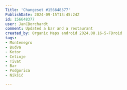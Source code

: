 ```yaml
---
Title: 'Changeset #156648377'
PublishDate: 2024-09-15T13:45:24Z
id: 156648377
user: JanCBorchardt
comment: Updated a bar and a restaurant
created_by: Organic Maps android 2024.08.16-5-FDroid
tags:
- Montenegro
- Budva
- Kotor
- Cetinje
- Tivat
- Bar
- Podgorica
- Nikšić

---
```

